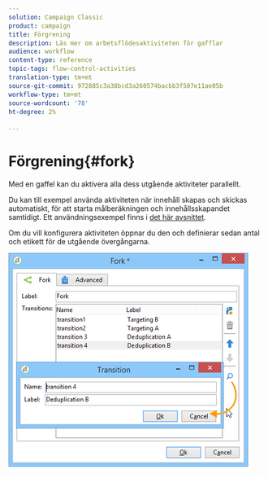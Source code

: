 ```yaml
---
solution: Campaign Classic
product: campaign
title: Förgrening
description: Läs mer om arbetsflödesaktiviteten för gafflar
audience: workflow
content-type: reference
topic-tags: flow-control-activities
translation-type: tm+mt
source-git-commit: 972885c3a38bcd3a260574bacbb3f507e11ae05b
workflow-type: tm+mt
source-wordcount: '78'
ht-degree: 2%

---
```



# Förgrening{#fork}

Med en gaffel kan du aktivera alla dess utgående aktiviteter parallellt.

Du kan till exempel använda aktiviteten när innehåll skapas och skickas automatiskt, för att starta målberäkningen och innehållsskapandet samtidigt. Ett användningsexempel finns i [det här avsnittet](../../delivery/using/automating-via-workflows.md#creating-the-delivery-and-its-content).

Om du vill konfigurera aktiviteten öppnar du den och definierar sedan antal och etikett för de utgående övergångarna.

![](assets/s_user_segmentation_fork.png)
